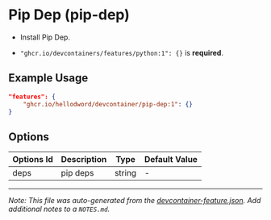 
# Pip Dep (pip-dep)

- Install Pip Dep.

- `"ghcr.io/devcontainers/features/python:1": {}` is **required**.

## Example Usage

```json
"features": {
    "ghcr.io/hellodword/devcontainer/pip-dep:1": {}
}
```

## Options

| Options Id | Description | Type | Default Value |
|-----|-----|-----|-----|
| deps | pip deps | string | - |



---

_Note: This file was auto-generated from the [devcontainer-feature.json](https://github.com/hellodword/devcontainer/blob/main/features/src/pip-dep/devcontainer-feature.json).  Add additional notes to a `NOTES.md`._
